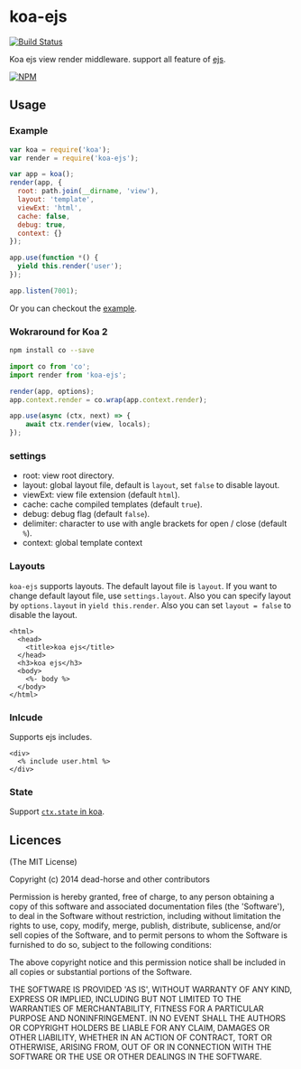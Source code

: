 koa-ejs
=========

[![Build Status](https://secure.travis-ci.org/koajs/ejs.svg)](http://travis-ci.org/koajs/ejs)

Koa ejs view render middleware. support all feature of [ejs](https://github.com/mde/ejs).

[![NPM](https://nodei.co/npm/koa-ejs.png?downloads=true)](https://nodei.co/npm/koa-ejs/)

## Usage

### Example

```js
var koa = require('koa');
var render = require('koa-ejs');

var app = koa();
render(app, {
  root: path.join(__dirname, 'view'),
  layout: 'template',
  viewExt: 'html',
  cache: false,
  debug: true,
  context: {}
});

app.use(function *() {
  yield this.render('user');
});

app.listen(7001);
```

Or you can checkout the [example](https://github.com/dead-horse/koa-ejs/tree/master/example).

### Wokraround for Koa 2

```sh
npm install co --save
```
```javascript
import co from 'co';
import render from 'koa-ejs';

render(app, options);
app.context.render = co.wrap(app.context.render);

app.use(async (ctx, next) => {
    await ctx.render(view, locals);
});
```

### settings

* root: view root directory.
* layout: global layout file, default is `layout`, set `false` to disable layout.
* viewExt: view file extension (default `html`).
* cache: cache compiled templates (default `true`).
* debug: debug flag (default `false`).
* delimiter: character to use with angle brackets for open / close (default `%`).
* context: global template context

### Layouts

`koa-ejs` supports layouts. The default layout file is `layout`. If you want to change default layout file, use `settings.layout`. Also you can specify layout by `options.layout` in `yield this.render`.
Also you can set `layout = false` to disable the layout.

```
<html>
  <head>
    <title>koa ejs</title>
  </head>
  <h3>koa ejs</h3>
  <body>
    <%- body %>
  </body>
</html>
```

### Inlcude

Supports ejs includes.

```
<div>
  <% include user.html %>
</div>
```

### State

Support [`ctx.state` in koa](https://github.com/koajs/koa/blob/master/docs/api/context.md#ctxstate).

## Licences
(The MIT License)

Copyright (c) 2014 dead-horse and other contributors

Permission is hereby granted, free of charge, to any person obtaining a copy of this software and associated documentation files (the 'Software'), to deal in the Software without restriction, including without limitation the rights to use, copy, modify, merge, publish, distribute, sublicense, and/or sell copies of the Software, and to permit persons to whom the Software is furnished to do so, subject to the following conditions:

The above copyright notice and this permission notice shall be included in all copies or substantial portions of the Software.

THE SOFTWARE IS PROVIDED 'AS IS', WITHOUT WARRANTY OF ANY KIND, EXPRESS OR IMPLIED, INCLUDING BUT NOT LIMITED TO THE WARRANTIES OF MERCHANTABILITY, FITNESS FOR A PARTICULAR PURPOSE AND NONINFRINGEMENT. IN NO EVENT SHALL THE AUTHORS OR COPYRIGHT HOLDERS BE LIABLE FOR ANY CLAIM, DAMAGES OR OTHER LIABILITY, WHETHER IN AN ACTION OF CONTRACT, TORT OR OTHERWISE, ARISING FROM, OUT OF OR IN CONNECTION WITH THE SOFTWARE OR THE USE OR OTHER DEALINGS IN THE SOFTWARE.
